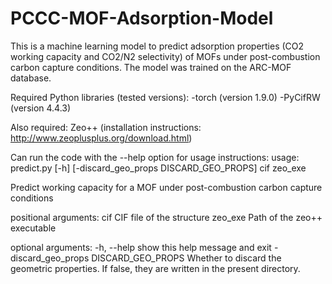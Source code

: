 # PCCC-MOF-Adsorption-Model
This is a machine learning model to predict adsorption properties (CO2 working capacity and CO2/N2 selectivity) of MOFs under post-combustion carbon capture conditions. The model was trained on the ARC-MOF database. 

Required Python libraries (tested versions):
-torch (version 1.9.0)
-PyCifRW (version 4.4.3)

Also required: Zeo++ (installation instructions: http://www.zeoplusplus.org/download.html)

Can run the code with the --help option for usage instructions:
usage: predict.py [-h] [-discard_geo_props DISCARD_GEO_PROPS] cif zeo_exe

Predict working capacity for a MOF under post-combustion carbon capture conditions

positional arguments:
  cif                   CIF file of the structure
  zeo_exe               Path of the zeo++ executable

optional arguments:
  -h, --help            show this help message and exit
  -discard_geo_props DISCARD_GEO_PROPS
                        Whether to discard the geometric properties. If false, they are written in the present directory.

